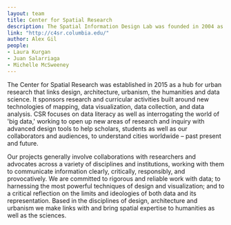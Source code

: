 ```yaml
---
layout: team
title: Center for Spatial Research
description: The Spatial Information Design Lab was founded in 2004 as an interdisciplinary research unit in the Graduate School of Architecture, Planning and Preservation at Columbia University.
link: "http://c4sr.columbia.edu/"
author: Alex Gil
people:
- Laura Kurgan
- Juan Salarriaga
- Michelle McSweeney
---
```


The Center for Spatial Research was established in 2015 as a hub for urban research that links design, architecture, urbanism, the humanities and data science. It sponsors research and curricular activities built around new technologies of mapping, data visualization, data collection, and data analysis. CSR focuses on data literacy as well as interrogating the world of 'big data,' working to open up new areas of research and inquiry with advanced design tools to help scholars, students as well as our collaborators and audiences, to understand cities worldwide – past present and future.

Our projects generally involve collaborations with researchers and advocates across a variety of disciplines and institutions, working with them to communicate information clearly, critically, responsibly, and provocatively. We are committed to rigorous and reliable work with data; to harnessing the most powerful techniques of design and visualization; and to a critical reflection on the limits and ideologies of both data and its representation. Based in the disciplines of design, architecture and urbanism we make links with and bring spatial expertise to humanities as well as the sciences. 